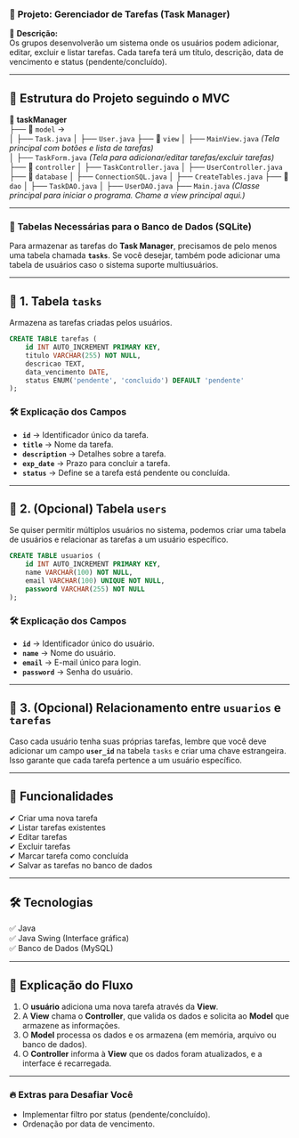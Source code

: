 ### 🎯 **Projeto: Gerenciador de Tarefas (Task Manager)**
📌 **Descrição:**  
Os grupos desenvolverão um sistema onde os usuários podem adicionar, editar, excluir e listar tarefas. Cada tarefa terá um título, descrição, data de vencimento e status (pendente/concluído).

---

## 📂 **Estrutura do Projeto seguindo o MVC**  

📁 **taskManager**  
 ├── 📁 `model` →  
 │   ├── `Task.java`
 │   ├── `User.java`
 ├── 📁 `view` 
 │   ├── `MainView.java` *(Tela principal com botões e lista de tarefas)*  
 │   ├── `TaskForm.java` *(Tela para adicionar/editar tarefas/excluir tarefas)*  
 ├── 📁 `controller` 
 │   ├── `TaskController.java`
 │   ├── `UserController.java`
 ├── 📁 `database`
 │    ├── `ConnectionSQL.java`
 │    ├── `CreateTables.java`
 ├── 📁 `dao`
 │    ├── `TaskDAO.java`
 │    ├── `UserDAO.java`
 ├── `Main.java` *(Classe principal para iniciar o programa. Chame a view principal aqui.)*  

---

### 📌 **Tabelas Necessárias para o Banco de Dados (SQLite)**  

Para armazenar as tarefas do **Task Manager**, precisamos de pelo menos uma tabela chamada **`tasks`**. Se você desejar, também pode adicionar uma tabela de usuários caso o sistema suporte multiusuários.

---

## 🔹 **1. Tabela `tasks`**  
Armazena as tarefas criadas pelos usuários.

```sql
CREATE TABLE tarefas (
    id INT AUTO_INCREMENT PRIMARY KEY,
    titulo VARCHAR(255) NOT NULL,
    descricao TEXT,
    data_vencimento DATE,
    status ENUM('pendente', 'concluido') DEFAULT 'pendente'
);
```

### 🛠 **Explicação dos Campos**  
- **`id`** → Identificador único da tarefa.  
- **`title`** → Nome da tarefa.  
- **`description`** → Detalhes sobre a tarefa.  
- **`exp_date`** → Prazo para concluir a tarefa.  
- **`status`** → Define se a tarefa está pendente ou concluída.  

---

## 🔹 **2. (Opcional) Tabela `users`**  
Se quiser permitir múltiplos usuários no sistema, podemos criar uma tabela de usuários e relacionar as tarefas a um usuário específico.

```sql
CREATE TABLE usuarios (
    id INT AUTO_INCREMENT PRIMARY KEY,
    name VARCHAR(100) NOT NULL,
    email VARCHAR(100) UNIQUE NOT NULL,
    password VARCHAR(255) NOT NULL
);
```

### 🛠 **Explicação dos Campos**  
- **`id`** → Identificador único do usuário.  
- **`name`** → Nome do usuário.  
- **`email`** → E-mail único para login.  
- **`password`** → Senha do usuário.  

---

## 🔹 **3. (Opcional) Relacionamento entre `usuarios` e `tarefas`**  
Caso cada usuário tenha suas próprias tarefas, lembre que você deve adicionar um campo **`user_id`** na tabela `tasks` e criar uma chave estrangeira.
Isso garante que cada tarefa pertence a um usuário específico.

---

## 🔹 **Funcionalidades**
✔ Criar uma nova tarefa  
✔ Listar tarefas existentes  
✔ Editar tarefas  
✔ Excluir tarefas  
✔ Marcar tarefa como concluída  
✔ Salvar as tarefas no banco de dados 

---

## 🛠 **Tecnologias**
✅ Java  
✅ Java Swing (Interface gráfica)  
✅ Banco de Dados (MySQL) 

---

## 📝 **Explicação do Fluxo**
1. O **usuário** adiciona uma nova tarefa através da **View**.  
2. A **View** chama o **Controller**, que valida os dados e solicita ao **Model** que armazene as informações.  
3. O **Model** processa os dados e os armazena (em memória, arquivo ou banco de dados).  
4. O **Controller** informa à **View** que os dados foram atualizados, e a interface é recarregada.  

---

### 🔥 **Extras para Desafiar Você**
- Implementar filtro por status (pendente/concluído).  
- Ordenação por data de vencimento.
